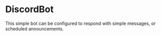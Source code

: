 # DiscordBot
This simple bot can be configured to respond with simple messages, or scheduled announcements.

